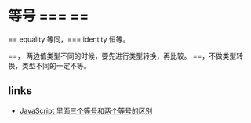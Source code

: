 # 等号 === ==

== equality 等同，=== identity 恒等。

==， 两边值类型不同的时候，要先进行类型转换，再比较。
==，不做类型转换，类型不同的一定不等。

## links

- [JavaScript 里面三个等号和两个等号的区别](https://www.cnblogs.com/litsword/archive/2010/07/22/1782933.html)
